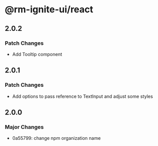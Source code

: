# @rm-ignite-ui/react

## 2.0.2

### Patch Changes

- Add Tooltip component

## 2.0.1

### Patch Changes

- Add options to pass reference to TextInput and adjust some styles

## 2.0.0

### Major Changes

- 0a55799: change npm organization name
